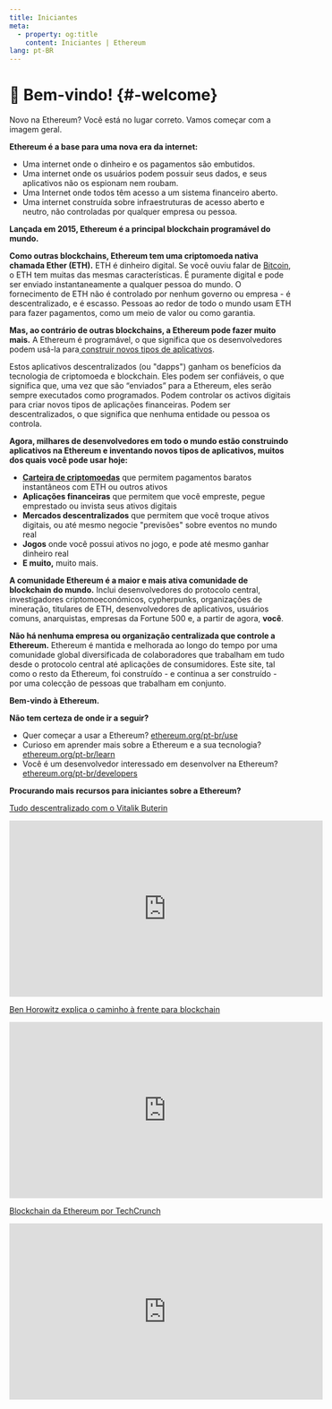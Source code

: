 ```yaml
---
title: Iniciantes
meta:
  - property: og:title
    content: Iniciantes | Ethereum
lang: pt-BR
---
```


# 👋 Bem-vindo! {#-welcome}

Novo na Ethereum? Você está no lugar correto. Vamos começar com a imagem geral.

**Ethereum é a base para uma nova era da internet:**

- Uma internet onde o dinheiro e os pagamentos são embutidos.
- Uma internet onde os usuários podem possuir seus dados, e seus aplicativos não os espionam nem roubam.
- Uma Internet onde todos têm acesso a um sistema financeiro aberto.
- Uma internet construída sobre infraestruturas de acesso aberto e neutro, não controladas por qualquer empresa ou pessoa.

**Lançada em 2015, Ethereum é a principal blockchain programável do mundo.**

**Como outras blockchains, Ethereum tem uma criptomoeda nativa chamada Ether (ETH).** ETH é dinheiro digital. Se você ouviu falar de [Bitcoin](http://bitcoin.org/), o ETH tem muitas das mesmas características. É puramente digital e pode ser enviado instantaneamente a qualquer pessoa do mundo. O fornecimento de ETH não é controlado por nenhum governo ou empresa - é descentralizado, e é escasso. Pessoas ao redor de todo o mundo usam ETH para fazer pagamentos, como um meio de valor ou como garantia.

**Mas, ao contrário de outras blockchains, a Ethereum pode fazer muito mais.** A Ethereum é programável, o que significa que os desenvolvedores podem usá-la para[ construir novos tipos de aplicativos](pt-br/use/#1-use-an-application-built-on-ethereum).

Estos aplicativos descentralizados (ou "dapps") ganham os benefícios da tecnologia de criptomoeda e blockchain. Eles podem ser confiáveis, o que significa que, uma vez que são “enviados” para a Ethereum, eles serão sempre executados como programados. Podem controlar os activos digitais para criar novos tipos de aplicações financeiras. Podem ser descentralizados, o que significa que nenhuma entidade ou pessoa os controla.

**Agora, milhares de desenvolvedores em todo o mundo estão construindo aplicativos na Ethereum e inventando novos tipos de aplicativos, muitos dos quais você pode usar hoje:**

- [**Carteira de criptomoedas**](pt-br/use/#_3-what-is-a-wallet-and-which-one-should-i-use) que permitem pagamentos baratos instantâneos com ETH ou outros ativos
- **Aplicações financeiras** que permitem que você empreste, pegue emprestado ou invista seus ativos digitais
- **Mercados descentralizados** que permitem que você troque ativos digitais, ou até mesmo negocie "previsões" sobre eventos no mundo real
- **Jogos** onde você possui ativos no jogo, e pode até mesmo ganhar dinheiro real
- **E muito,** muito mais.

**A comunidade Ethereum é a maior e mais ativa comunidade de blockchain do mundo.** Inclui desenvolvedores do protocolo central, investigadores criptomoeconómicos, cypherpunks, organizações de mineração, titulares de ETH, desenvolvedores de aplicativos, usuários comuns, anarquistas, empresas da Fortune 500 e, a partir de agora, **você**.

**Não há nenhuma empresa ou organização centralizada que controle a Ethereum.** Ethereum é mantida e melhorada ao longo do tempo por uma comunidade global diversificada de colaboradores que trabalham em tudo desde o protocolo central até aplicações de consumidores. Este site, tal como o resto da Ethereum, foi construído - e continua a ser construído - por uma colecção de pessoas que trabalham em conjunto.

**Bem-vindo à Ethereum.**

**Não tem certeza de onde ir a seguir?**

- Quer começar a usar a Ethereum? [ethereum.org/pt-br/use](pt-br/use/)
- Curioso em aprender mais sobre a Ethereum e a sua tecnologia? [ethereum.org/pt-br/learn](pt-br/learn/)
- Você é um desenvolvedor interessado em desenvolver na Ethereum? [ethereum.org/pt-br/developers](pt-br/developers/)

**Procurando mais recursos para iniciantes sobre a Ethereum?**

[Tudo descentralizado com o Vitalik Buterin](https://youtu.be/WSN5BaCzsbo)

<div class="iframe-container">
  <iframe width="560" height="315" src="https://www.youtube.com/embed/WSN5BaCzsbo" frameborder="0" allow="accelerometer; autoplay; encrypted-media; gyroscope; picture-in-picture" allowfullscreen></iframe>
</div>

[Ben Horowitz explica o caminho à frente para blockchain](https://www.youtube.com/watch?v=l9jvKWKmRfs&feature=youtu.be)

<div class="iframe-container">
  <iframe width="560" height="315" src="https://www.youtube.com/embed/l9jvKWKmRfs" frameborder="0" allow="accelerometer; autoplay; encrypted-media; gyroscope; picture-in-picture" allowfullscreen></iframe>
</div>

[Blockchain da Ethereum por TechCrunch](https://www.youtube.com/watch?v=WfULutvxvzY)

<div class="iframe-container">
  <iframe width="560" height="315" src="https://www.youtube.com/embed/WfULutvxvzY" frameborder="0" allow="accelerometer; autoplay; encrypted-media; gyroscope; picture-in-picture" allowfullscreen></iframe>
</div>
